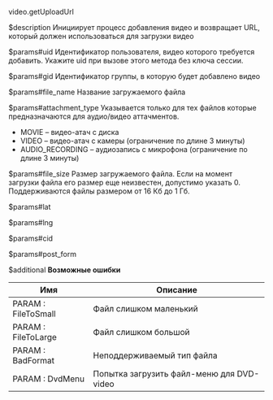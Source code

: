 video.getUploadUrl

$description
Инициирует процесс добавления видео и возвращает URL, который должен использоваться для загрузки видео

$params#uid
Идентификатор пользователя, видео которого требуется добавить. Укажите uid при вызове этого метода без ключа сессии.

$params#gid
Идентификатор группы, в которую будет добавлено видео

$params#file_name
Название загружаемого файла

$params#attachment_type
Указывается только для тех файлов которые предназначаются для аудио/видео аттачментов.

* MOVIE – видео-атач с диска
* VIDEO – видео-атач с камеры (ограничение по длине 3 минуты)
* AUDIO_RECORDING – аудиозапись с микрофона (ограничение по длине 3 минуты)

$params#file_size
Размер загружаемого файла. Если на момент загрузки файла его размер еще неизвестен, допустимо указать 0. Поддерживаются файлы размером от 16 Кб до 1 Гб.

$params#lat


$params#lng


$params#cid


$params#post_form


$additional
**Возможные ошибки**

|Имя                    |Описание                                   |
|-----------------------|-------------------------------------------|
|PARAM : FileToSmall    |Файл слишком маленький                     |
|PARAM : FileToLarge    |Файл слишком большой                       |
|PARAM : BadFormat      |Неподдерживаемый тип файла                 |
|PARAM : DvdMenu        |Попытка загрузить файл-меню для DVD-video  |